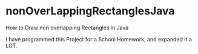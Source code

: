 # nonOverLappingRectanglesJava
How to Draw non overlapping Rectangles in Java

I have programmed this Project for a School Homework, and expanded it a LOT.
